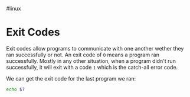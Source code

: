 #linux 

# Exit Codes
Exit codes allow programs to communicate with one another wether they ran successfully  or not. An exit code of `0` means a program ran successfully. Mostly in any other situation, when a program didn't run successfully, it will exit with a code `1` which is the catch-all error code.

We can get the exit code for the last program we ran:
```bash
echo $?
```